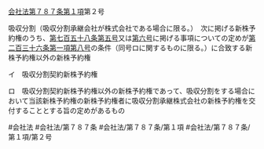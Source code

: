 [会社法第７８７条第１項](会社法＿＿＿＿第７８７条第１項)第２号

吸収分割（吸収分割承継会社が株式会社である場合に限る。）　次に掲げる新株予約権のうち、[第七百五十八条](会社法＿＿＿＿第７５８条)[第五号](会社法＿＿＿＿第７８７条第１項第５号)又は[第六号](会社法＿＿＿＿第７８７条第１項第６号)に掲げる事項についての定めが[第二百三十六条第一項第八号](会社法＿＿＿＿第２３６条第１項第８号)の条件（同号ロに関するものに限る。）に合致する新株予約権以外の新株予約権

イ　吸収分割契約新株予約権

ロ　吸収分割契約新株予約権以外の新株予約権であって、吸収分割をする場合において当該新株予約権の新株予約権者に吸収分割承継株式会社の新株予約権を交付することとする旨の定めがあるもの


#会社法
#会社法/第７８７条
#会社法/第７８７条/第１項
#会社法/第７８７条/第１項/第２号
